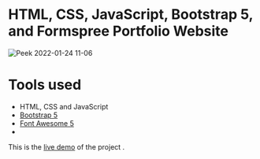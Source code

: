HTML, CSS, JavaScript, Bootstrap 5, and Formspree Portfolio Website
=======
![Peek 2022-01-24 11-06](https://user-images.githubusercontent.com/11813341/150726892-d47d1860-b157-4453-aab0-860b1328b25c.gif)

# Tools used #
* HTML, CSS and JavaScript
* [Bootstrap 5](https://getbootstrap.com/docs/5.0/getting-started/introduction/)
* [Font Awesome 5](https://fontawesome.com/)
* 
This is the [live demo](https://brad-portfolio.netlify.app/) of the project . 


<!---
[ChocAnDemo.webm](https://github.com/MeganMulcahy/MeganMulcahy.github.io/assets/70993260/491c92e0-a6d3-4a87-9bef-578a12d98c77)
-->

